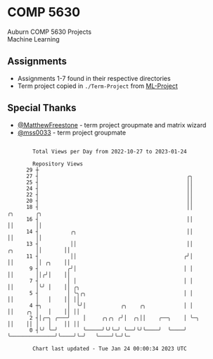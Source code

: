 # COMP 5630
Auburn COMP 5630 Projects  
Machine Learning

## Assignments
- Assignments 1-7 found in their respective directories
- Term project copied in `./Term-Project` from [ML-Project](https://github.com/wumphlett/ML-Project)

## Special Thanks
- [@MatthewFreestone](https://github.com/MatthewFreestone) - term project groupmate and matrix wizard
- [@mss0033](https://github.com/mss0033) - term project groupmate

```

        Total Views per Day from 2022-10-27 to 2023-01-24

        Repository Views
      29 ┼
      27 ┤                                               ╭╮
      25 ┤                                               ││
      24 ┤                                               ││
      22 ┤                                               ││
      20 ┤                                               ││
      18 ┤                                               ││                         ╭╮       ╭╮
      16 ┤                                               ││                         ││       ││
      14 ┤          ╭╮                                   ││                         ││       ││
      13 ┤          ││                                   ││                ╭╮       ││       ││
      11 ┤          ││                                  ╭╯│                ││       ││ ╭╮    ││
       9 ┤         ╭╯│                                  │ │                ││       ││╭╯│    ││
       7 ┤         │ │                                  │ │                ││       │╰╯ │    ││ ╭╮
       5 ┤         │ ╰╮╭╮                               │ │                ││       │   │    ││ ││
       4 ┼╮        │  ╰╯│           ╭╮    ╭╮            │ │                ││    ╭╮ │   │    ││ ││
       2 ┤│╭─╮ ╭───╯    │     ╭╮╭╮ ╭╯│  ╭╮││    ╭──╮    │ ╰─╮              ││    ││ │   │    ││ ││
       0 ┤╰╯ ╰─╯        ╰─────╯╰╯╰─╯ ╰──╯╰╯╰────╯  ╰────╯   ╰──────────────╯╰────╯╰─╯   ╰────╯╰─╯╰─

        Chart last updated - Tue Jan 24 00:00:34 2023 UTC
        
```
